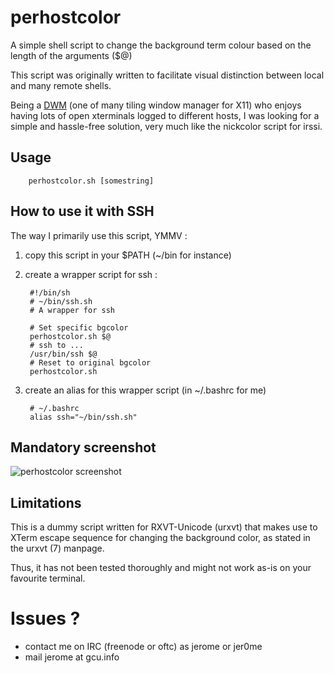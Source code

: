 # perhostcolor

A simple shell script to change the background term colour based on the length
of the arguments ($@)

This script was originally written to facilitate visual distinction between
local and many remote shells. 

Being a [DWM](http://dwm.suckless.org) (one of many tiling window manager for
X11) who enjoys having lots of open xterminals logged to different hosts, I was
looking for a simple and hassle-free solution, very much like the nickcolor
script for irssi.

## Usage 

		perhostcolor.sh [somestring]

## How to use it with SSH

The way I primarily use this script, YMMV :

1. copy this script in your $PATH (~/bin for instance)
2. create a wrapper script for ssh :

		#!/bin/sh 
		# ~/bin/ssh.sh
		# A wrapper for ssh
		
		# Set specific bgcolor
		perhostcolor.sh $@
		# ssh to ...
		/usr/bin/ssh $@
		# Reset to original bgcolor
		perhostcolor.sh

3. create an alias for this wrapper script (in ~/.bashrc for me)

		# ~/.bashrc 
		alias ssh="~/bin/ssh.sh"

## Mandatory screenshot 

![perhostcolor screenshot](https://github.com/jeromenerf/perhostcolor/blob/master/screenshot.png?raw=true "Screenshot")

## Limitations 

This is a dummy script written for RXVT-Unicode (urxvt) that makes use to XTerm
escape sequence for changing the background color, as stated in the urxvt (7)
manpage.

Thus, it has not been tested thoroughly and might not work as-is on your
favourite terminal. 

# Issues ?

- contact me on IRC (freenode or oftc) as jerome or jer0me
- mail jerome at gcu.info

